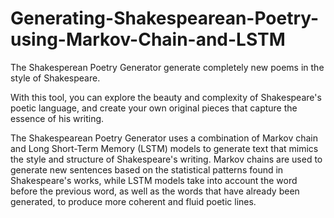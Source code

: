 # Generating-Shakespearean-Poetry-using-Markov-Chain-and-LSTM
The Shakesperean Poetry Generator generate completely new poems in the style of Shakespeare.

With this tool, you can explore the beauty and complexity of Shakespeare's poetic language, and create your own original pieces that capture the essence of his writing.

The Shakespearean Poetry Generator uses a combination of Markov chain and Long Short-Term Memory (LSTM) models to generate text that mimics the style and structure of Shakespeare's writing. Markov chains are used to generate new sentences based on the statistical patterns found in Shakespeare's works, while LSTM models take into account the word before the previous word, as well as the words that have already been generated, to produce more coherent and fluid poetic lines.
